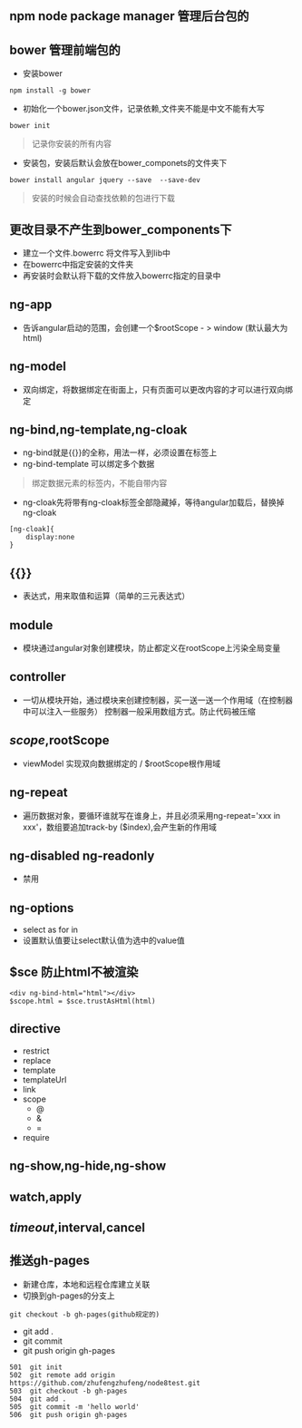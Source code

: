 ## npm node package manager 管理后台包的
## bower 管理前端包的
- 安装bower 
```
npm install -g bower
```  

- 初始化一个bower.json文件，记录依赖,文件夹不能是中文不能有大写
```
bower init
```  

  
> 记录你安装的所有内容

- 安装包，安装后默认会放在bower_componets的文件夹下
```
bower install angular jquery --save  --save-dev
```

> 安装的时候会自动查找依赖的包进行下载

## 更改目录不产生到bower_components下
- 建立一个文件.bowerrc 将文件写入到lib中
- 在bowerrc中指定安装的文件夹
- 再安装时会默认将下载的文件放入bowerrc指定的目录中

## ng-app  

- 告诉angular启动的范围，会创建一个$rootScope - > window (默认最大为html)  

## ng-model  

- 双向绑定，将数据绑定在街面上，只有页面可以更改内容的才可以进行双向绑定  

## ng-bind,ng-template,ng-cloak
- ng-bind就是{{}}的全称，用法一样，必须设置在标签上
- ng-bind-template 可以绑定多个数据

> 绑定数据元素的标签内，不能自带内容

- ng-cloak先将带有ng-cloak标签全部隐藏掉，等待angular加载后，替换掉ng-cloak   

```
[ng-cloak]{
    display:none
}
```  

## {{}}  

- 表达式，用来取值和运算（简单的三元表达式）  

## module
- 模块通过angular对象创建模块，防止都定义在rootScope上污染全局变量  

## controller  

- 一切从模块开始，通过模块来创建控制器，买一送一送一个作用域（在控制器中可以注入一些服务） 控制器一般采用数组方式。防止代码被压缩  

## $scope,$rootScope  

- viewModel 实现双向数据绑定的 / $rootScope根作用域  

## ng-repeat  

- 遍历数据对象，要循环谁就写在谁身上，并且必须采用ng-repeat='xxx in xxx'，数组要追加track-by ($index),会产生新的作用域  

## ng-disabled ng-readonly  

- 禁用  
 
## ng-options  
- select as for in
- 设置默认值要让select默认值为选中的value值  

## $sce 防止html不被渲染  

```
<div ng-bind-html="html"></div>
$scope.html = $sce.trustAsHtml(html)
```  

## directive
- restrict
- replace
- template
- templateUrl
- link
- scope
    - @
    - &
    - =
- require

## ng-show,ng-hide,ng-show

## watch,apply

## $timeout,$interval,cancel


## 推送gh-pages
- 新建仓库，本地和远程仓库建立关联
- 切换到gh-pages的分支上
```
git checkout -b gh-pages(github规定的)
```
- git add .
- git commit
- git push origin gh-pages
```
501  git init 
502  git remote add origin https://github.com/zhufengzhufeng/node8test.git
503  git checkout -b gh-pages
504  git add .
505  git commit -m 'hello world'
506  git push origin gh-pages
```

